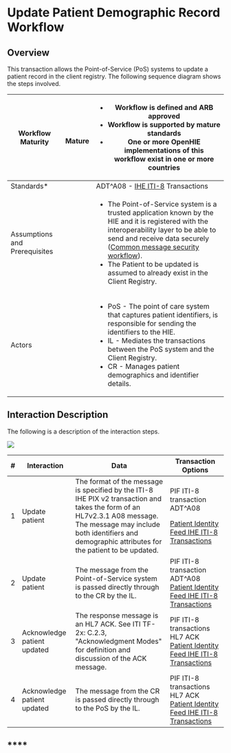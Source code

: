 # Update Patient Demographic Record Workflow

## Overview

This transaction allows the Point-of-Service (PoS) systems to update a patient record in the client registry. The following sequence diagram shows the steps involved.

| **Workflow Maturity**         | <p><img src="https://lh5.googleusercontent.com/Vp6XBRGu-U_Dmd5EKNpCZvEEum0CxOcHOj9NgHh8UMMNLMlXHmLcUE_YWueDRr4uqWLzpPfzSBLJ2k33XQIelLypjQ4wyrD17-t33GtLa8fFxW9AYDvXhiJmBl4VaLgKDg" alt=""></p><p> <strong>Mature</strong></p> | <ul><li>Workflow is defined and ARB approved</li><li>Workflow is supported by mature standards</li><li>One or more OpenHIE implementations of this workflow exist in one or more countries</li></ul>                                                                                                                                                                                                       |
| ----------------------------- | ----------------------------------------------------------------------------------------------------------------------------------------------------------------------------------------------------------------------------- | ---------------------------------------------------------------------------------------------------------------------------------------------------------------------------------------------------------------------------------------------------------------------------------------------------------------------------------------------------------------------------------------------------------- |
| Standards\*                   |                                                                                                                                                                                                                               | ADT^A08 - [IHE ITI-8](https://www.ihe.net/uploadedFiles/Documents/ITI/IHE\_ITI\_TF\_Vol2a.pdf) Transactions                                                                                                                                                                                                                                                                                                |
| Assumptions and Prerequisites |                                                                                                                                                                                                                               | <ul><li>The Point-of-Service system is a trusted application known by the HIE and it is registered with the interoperability layer to be able to send and receive data securely (<a href="https://wiki.ohie.org/display/documents/Common+message+security+workflow">Common message security workflow</a>).</li><li>The Patient to be updated is assumed to already exist in the Client Registry.</li></ul> |
| Actors                        |                                                                                                                                                                                                                               | <ul><li>PoS - The point of care system that captures patient identifiers, is responsible for sending the identifiers to the HIE.</li><li>IL - Mediates the transactions between the PoS system and the Client Registry.</li><li>CR - Manages patient demographics and identifier details.</li></ul>                                                                                                        |

## **Interaction Description**

The following is a description of the interaction steps.

![](https://lh3.googleusercontent.com/LPkYsrvX4ygNHxQwkssyYliNGHGUBuyDo9h4TXrP4cHC6881jdodNXLynSaNWCqZz4Khhosk7o4H2NKpjTDcV83DW\_2xoIhWCOiteO5mbb\_Ch-V7mmlEbTBcwfAHXJhz4A)

| **#** | Interaction                 | Data                                                                                                                                                                                                                          | Transaction Options                                                                                                                                                                        |
| ----- | --------------------------- | ----------------------------------------------------------------------------------------------------------------------------------------------------------------------------------------------------------------------------- | ------------------------------------------------------------------------------------------------------------------------------------------------------------------------------------------ |
| 1     | Update patient              | The format of the message is specified by the ITI-8 IHE PIX v2 transaction and takes the form of an HL7v2.3.1 A08 message. The message may include both identifiers and demographic attributes for the patient to be updated. | <p>PIF ITI-8 transaction ADT^A08</p><p><a href="https://wiki.ohie.org/display/documents/Patient+Identity+Feed+IHE+ITI-8+Transactions">Patient Identity Feed IHE ITI-8 Transactions</a></p> |
| 2     | Update patient              | The message from the Point-of-Service system is passed directly through to the CR by the IL.                                                                                                                                  | PIF ITI-8 transaction ADT^A08 [Patient Identity Feed IHE ITI-8 Transactions](https://wiki.ohie.org/display/documents/Patient+Identity+Feed+IHE+ITI-8+Transactions)                         |
| 3     | Acknowledge patient updated | The response message is an HL7 ACK. See ITI TF-2x: C.2.3, "Acknowledgment Modes" for definition and discussion of the ACK message.                                                                                            | PIF ITI-8 transactions HL7 ACK [Patient Identity Feed IHE ITI-8 Transactions](https://wiki.ohie.org/display/documents/Patient+Identity+Feed+IHE+ITI-8+Transactions)                        |
| 4     | Acknowledge patient updated | The message from the CR is passed directly through to the PoS by the IL.                                                                                                                                                      | PIF ITI-8 transactions HL7 ACK [Patient Identity Feed IHE ITI-8 Transactions](https://wiki.ohie.org/display/documents/Patient+Identity+Feed+IHE+ITI-8+Transactions)                        |

## \*\*\*\*
